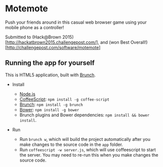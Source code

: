 # Motemote
Push your friends around in this casual web browser game using your mobile phone as a controller!

Submitted to (Hack@Brown 2015)[http://hackatbrown2015.challengepost.com/], and (won Best Overall!)[http://challengepost.com/software/motemote]

## Running the app for yourself

This is HTML5 application, built with [Brunch](http://brunch.io).

* Install
    * [Node.js](http://nodejs.org)
    * [CoffeeScript](http://coffeescript.org/): `npm install -g coffee-script`
    * [Brunch](http://brunch.io): `npm install -g brunch`
    * [Bower](http://bower.io): `npm install -g bower`
    * Brunch plugins and Bower dependencies: `npm install && bower install`.

* Run
    * Run `brunch w`, which will build the project automatically after you make changes to the source code in the `app` folder.
    * Run `coffeescript -w server.js`, which will use coffeescript to start the server. You may need to re-run this when you make changes the source code.
